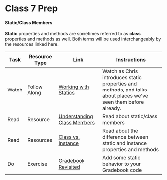 # Class 7 Prep

#### Static/Class Members

**Static** properties and methods are sometimes referred to as **class** properties and methods as well. Both terms will be used interchangeably by the resources linked here.

Task | Resource Type | Link  | Instructions
--------------|------|------|-------------
Watch | Follow Along | [Working with Statics]() | Watch as Chris introduces static properties and methods, and talks about places we've seen them before already.
Read | Resource | [Understanding Class Members](https://docs.oracle.com/javase/tutorial/java/javaOO/classvars.html) | Read about static/class members
Read | Resources | [Class vs. Instance](http://www.cs.princeton.edu/courses/archive/spr96/cs333/java/tutorial/java/anatomy/static.html) | Read about the difference between static and instance properties and methods
Do | Exercise | [Gradebook Revisited][gradebook-revisited] | Add some static behavior to your Gradebook code

[gradebook-revisited]: ../materials/exercises/gradebook-revisited
